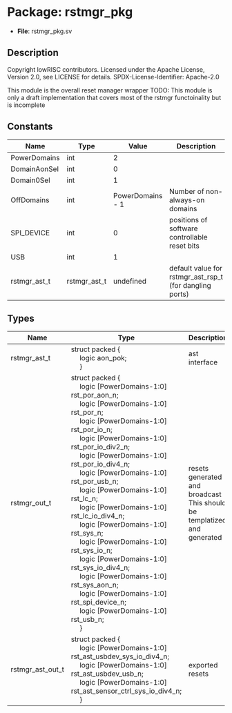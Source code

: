 # Package: rstmgr_pkg

- **File**: rstmgr_pkg.sv
## Description

 Copyright lowRISC contributors.
 Licensed under the Apache License, Version 2.0, see LICENSE for details.
 SPDX-License-Identifier: Apache-2.0

 This module is the overall reset manager wrapper
 TODO: This module is only a draft implementation that covers most of the rstmgr
 functoinality but is incomplete


## Constants

| Name         | Type         | Value            | Description                                               |
| ------------ | ------------ | ---------------- | --------------------------------------------------------- |
| PowerDomains | int          | 2                |                                                           |
| DomainAonSel | int          | 0                |                                                           |
| Domain0Sel   | int          | 1                |                                                           |
| OffDomains   | int          | PowerDomains - 1 |  Number of non-always-on domains                          |
| SPI_DEVICE   | int          | 0                |  positions of software controllable reset bits            |
| USB          | int          | 1                |                                                           |
| rstmgr_ast_t | rstmgr_ast_t | undefined        |  default value for rstmgr_ast_rsp_t (for dangling ports)  |
## Types

| Name             | Type                                                                                                                                                                                                                                                                                                                                                                                                                                                                                                                                                                                                                                                                                                                                                                                                                                                                                                                                                                                                                                                                                                                                                                                                                   | Description                                                                |
| ---------------- | ---------------------------------------------------------------------------------------------------------------------------------------------------------------------------------------------------------------------------------------------------------------------------------------------------------------------------------------------------------------------------------------------------------------------------------------------------------------------------------------------------------------------------------------------------------------------------------------------------------------------------------------------------------------------------------------------------------------------------------------------------------------------------------------------------------------------------------------------------------------------------------------------------------------------------------------------------------------------------------------------------------------------------------------------------------------------------------------------------------------------------------------------------------------------------------------------------------------------- | -------------------------------------------------------------------------- |
| rstmgr_ast_t     | struct packed {<br><span style="padding-left:20px">     logic aon_pok;<br><span style="padding-left:20px">   }                                                                                                                                                                                                                                                                                                                                                                                                                                                                                                                                                                                                                                                                                                                                                                                                                                                                                                                                                                                                                                                                                                         |  ast interface                                                             |
| rstmgr_out_t     | struct packed {<br><span style="padding-left:20px">     logic [PowerDomains-1:0] rst_por_aon_n;<br><span style="padding-left:20px">     logic [PowerDomains-1:0] rst_por_n;<br><span style="padding-left:20px">     logic [PowerDomains-1:0] rst_por_io_n;<br><span style="padding-left:20px">     logic [PowerDomains-1:0] rst_por_io_div2_n;<br><span style="padding-left:20px">     logic [PowerDomains-1:0] rst_por_io_div4_n;<br><span style="padding-left:20px">     logic [PowerDomains-1:0] rst_por_usb_n;<br><span style="padding-left:20px">     logic [PowerDomains-1:0] rst_lc_n;<br><span style="padding-left:20px">     logic [PowerDomains-1:0] rst_lc_io_div4_n;<br><span style="padding-left:20px">     logic [PowerDomains-1:0] rst_sys_n;<br><span style="padding-left:20px">     logic [PowerDomains-1:0] rst_sys_io_n;<br><span style="padding-left:20px">     logic [PowerDomains-1:0] rst_sys_io_div4_n;<br><span style="padding-left:20px">     logic [PowerDomains-1:0] rst_sys_aon_n;<br><span style="padding-left:20px">     logic [PowerDomains-1:0] rst_spi_device_n;<br><span style="padding-left:20px">     logic [PowerDomains-1:0] rst_usb_n;<br><span style="padding-left:20px">   } |  resets generated and broadcast  This should be templatized and generated  |
| rstmgr_ast_out_t | struct packed {<br><span style="padding-left:20px">     logic [PowerDomains-1:0] rst_ast_usbdev_sys_io_div4_n;<br><span style="padding-left:20px">     logic [PowerDomains-1:0] rst_ast_usbdev_usb_n;<br><span style="padding-left:20px">     logic [PowerDomains-1:0] rst_ast_sensor_ctrl_sys_io_div4_n;<br><span style="padding-left:20px">   }                                                                                                                                                                                                                                                                                                                                                                                                                                                                                                                                                                                                                                                                                                                                                                                                                                                                      |  exported resets                                                           |
